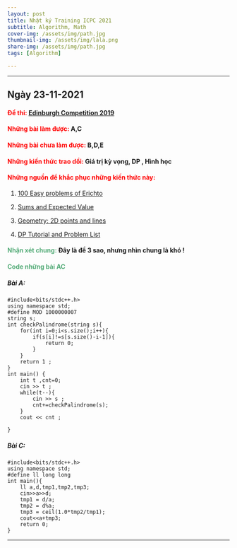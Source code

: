 ```yaml
---
layout: post
title: Nhật ký Training ICPC 2021
subtitle: Algorithm, Math
cover-img: /assets/img/path.jpg
thumbnail-img: /assets/img/lala.png
share-img: /assets/img/path.jpg
tags: [Algorithm]

---
```



<style TYPE="text/css">
code.has-jax {font: inherit; font-size: 100%; background: inherit; border: inherit;}
</style>
<script type="text/x-mathjax-config">
MathJax.Hub.Config({
    tex2jax: {
        inlineMath: [['$','$'], ['\\(','\\)']],
        skipTags: ['script', 'noscript', 'style', 'textarea', 'pre'] // removed 'code' entry
    }
});
MathJax.Hub.Queue(function() {
    var all = MathJax.Hub.getAllJax(), i;
    for(i = 0; i < all.length; i += 1) {
        all[i].SourceElement().parentNode.className += ' has-jax';
    }
});
</script>
<script type="text/javascript" src="https://cdnjs.cloudflare.com/ajax/libs/mathjax/2.7.4/MathJax.js?config=TeX-AMS_HTML-full"></script>

----------------

## Ngày 23-11-2021 

#### <span style="color:red;font-weight:bold">Đề thi:</span> [Edinburgh Competition 2019](https://codeforces.com/gym/102416)

#### <span style="color:red;font-weight:bold">Những bài làm được:</span> A,C

#### <span style="color:red;font-weight:bold">Những bài chưa làm được:</span> B,D,E 

#### <span style="color:red;font-weight:bold">Những kiến thức trao dồi:</span> Giá trị kỳ vọng, DP , Hình học 

#### <span style="color:red;font-weight:bold">Những nguồn để khắc phục những kiến thức này:</span>

1) [100 Easy problems of Erichto](https://codeforces.com/group/yg7WhsFsAp/contests)

2) [Sums and Expected Value](https://codeforces.com/blog/entry/62690?fbclid=IwAR3DDMt3gaVzV69YxLj-dbzvyzLOFOmRf4nTLs29iusrJQQrbVaEu2hZwU8)

3) [Geometry: 2D points and lines](https://codeforces.com/blog/entry/48122)

4) [DP Tutorial and Problem List](https://codeforces.com/blog/entry/67679)

#### <span style="color:#53AB77;font-weight:bold">Nhận xét chung:</span>  Đây là đề 3 sao, nhưng nhìn chung là khó ! 

#### <span style="color:#53AB77;font-weight:bold">Code những bài AC</span>

##### Bài A:

~~~
#include<bits/stdc++.h>
using namespace std;
#define MOD 1000000007
string s;
int checkPalindrome(string s){
    for(int i=0;i<s.size();i++){
        if(s[i]!=s[s.size()-i-1]){
            return 0;
        }
    }
    return 1 ;
}
int main() {
    int t ,cnt=0;
    cin >> t ;
    while(t--){
        cin >> s ;
        cnt+=checkPalindrome(s);
    }
    cout << cnt ;

}
~~~

##### Bài C:

~~~
#include<bits/stdc++.h>
using namespace std;
#define ll long long 
int main(){
    ll a,d,tmp1,tmp2,tmp3;
    cin>>a>>d;
    tmp1 = d/a;
    tmp2 = d%a;
    tmp3 = ceil(1.0*tmp2/tmp1);
    cout<<a+tmp3;
    return 0;
}
~~~


--------------------------------------------------------







